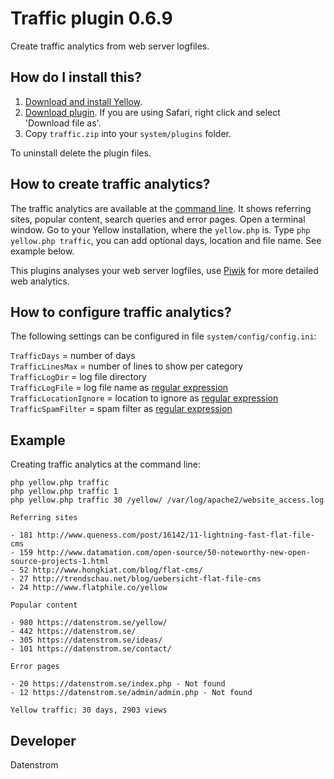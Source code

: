Traffic plugin 0.6.9
====================
Create traffic analytics from web server logfiles.

## How do I install this?

1. [Download and install Yellow](https://github.com/datenstrom/yellow/).
2. [Download plugin](https://github.com/datenstrom/yellow-plugins/raw/master/zip/traffic.zip). If you are using Safari, right click and select 'Download file as'.
3. Copy `traffic.zip` into your `system/plugins` folder.

To uninstall delete the plugin files.

## How to create traffic analytics?

The traffic analytics are available at the [command line](https://github.com/datenstrom/yellow-plugins/tree/master/commandline). It shows referring sites, popular content, search queries and error pages. Open a terminal window. Go to your Yellow installation, where the `yellow.php` is. Type `php yellow.php traffic`, you can add optional days, location and file name. See example below.

This plugins analyses your web server logfiles, use [Piwik](https://github.com/datenstrom/yellow-plugins/tree/master/piwik) for more detailed web analytics.

## How to configure traffic analytics?

The following settings can be configured in file `system/config/config.ini`:

`TrafficDays` = number of days  
`TrafficLinesMax` = number of lines to show per category  
`TrafficLogDir` = log file directory  
`TrafficLogFile` = log file name as [regular expression](https://en.wikipedia.org/wiki/Regular_expression)  
`TrafficLocationIgnore` = location to ignore as [regular expression](https://en.wikipedia.org/wiki/Regular_expression)  
`TrafficSpamFilter` = spam filter as [regular expression](https://en.wikipedia.org/wiki/Regular_expression)  

## Example

Creating traffic analytics at the command line:

`php yellow.php traffic`  
`php yellow.php traffic 1`  
`php yellow.php traffic 30 /yellow/ /var/log/apache2/website_access.log` 

~~~~
Referring sites

- 181 http://www.queness.com/post/16142/11-lightning-fast-flat-file-cms
- 159 http://www.datamation.com/open-source/50-noteworthy-new-open-source-projects-1.html
- 52 http://www.hongkiat.com/blog/flat-cms/
- 27 http://trendschau.net/blog/uebersicht-flat-file-cms
- 24 http://www.flatphile.co/yellow

Popular content

- 980 https://datenstrom.se/yellow/
- 442 https://datenstrom.se/
- 305 https://datenstrom.se/ideas/
- 101 https://datenstrom.se/contact/

Error pages

- 20 https://datenstrom.se/index.php - Not found
- 12 https://datenstrom.se/admin/admin.php - Not found

Yellow traffic: 30 days, 2903 views
~~~~

## Developer

Datenstrom
